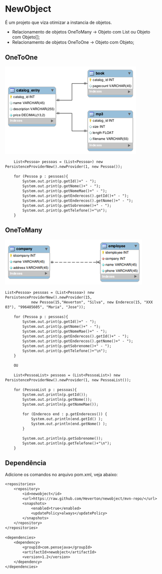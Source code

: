 NewObject
==========

É um projeto que viza otimizar a instancia de objetos. 

+ Relacionamento de objetos OneToMany -> Objeto com List ou Objeto com Objeto[];
+ Relacionamento de objetos OneToOne  ->  Objeto com Objeto;

## OneToOne

![Exemplo de relacão.](one-to-one.png)

    
        List<Pessoa> pessoas = (List<Pessoa>) new PersistenceProviderNew().newProvider(1, new Pessoa());

        for (Pessoa p : pessoas){
            System.out.print(p.getId()+" - ");
            System.out.print(p.getNome()+" - ");
            System.out.print(p.getNomeMae()+" - ");
            System.out.print(p.getEnderecos().getId()+" - ");
            System.out.print(p.getEnderecos().getNome()+" - ");
            System.out.print(p.getSobrenome()+" - ");
            System.out.print(p.getTelefone()+"\n");
        }        
        

## OneToMany

![Exemplo de relacão.](one-to-many.png)

    List<Pessoa> pessoas = (List<Pessoa>) new PersistenceProviderNew().newProvider(15,
                new Pessoa(15,"Heverton", "Silva", new Endereco(15, "XXX 03"), "996485605", "Maria", "Jose"));

        for (Pessoa p : pessoas){
            System.out.print(p.getId()+" - ");
            System.out.print(p.getNome()+" - ");
            System.out.print(p.getNomeMae()+" - ");
            System.out.print(p.getEnderecos().getId()+" - ");
            System.out.print(p.getEnderecos().getNome()+" - ");
            System.out.print(p.getSobrenome()+" - ");
            System.out.print(p.getTelefone()+"\n");
        }
        
        OU
        
        List<PessoaList> pessoas = (List<PessoaList>) new PersistenceProviderNew().newProvider(1, new PessoaList());

        for (PessoaList p : pessoas){
            System.out.println(p.getId());
            System.out.println(p.getNome());
            System.out.println(p.getNomeMae());

            for (Endereco end : p.getEnderecos()) {
                System.out.println(end.getId() );
                System.out.println(end.getNome() );
            }

            System.out.println(p.getSobrenome());
            System.out.println(p.getTelefone()+"\n");
        }

## Dependência 

Adicione os comandos no arquivo pom.xml, veja abaixo:

    <repositories>
        <repository>
            <id>newobject</id>
            <url>https://raw.github.com/Heverton/newobject/mvn-repo/</url>
            <snapshots>
                <enabled>true</enabled>
                <updatePolicy>always</updatePolicy>
            </snapshots>
        </repository>
    </repositories>
    
    <dependencies>
        <dependency>
            <groupId>com.pensejava</groupId>
            <artifactId>newobject</artifactId>
            <version>1.2</version>
        </dependency>
    </dependencies>

